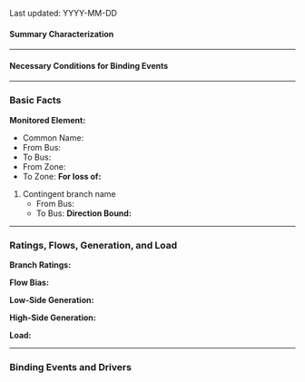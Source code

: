 Last updated: YYYY-MM-DD
#### Summary Characterization

---
#### Necessary Conditions for Binding Events

---
### Basic Facts
**Monitored Element:**
- Common Name:
- From Bus:
- To Bus:
- From Zone:
- To Zone:
**For loss of:**
1. Contingent branch name
    - From Bus:
    - To Bus:
**Direction Bound:**

---
### Ratings, Flows, Generation, and Load
**Branch Ratings:**

**Flow Bias:**

**Low-Side Generation:**

**High-Side Generation:**

**Load:**

---
### Binding Events and Drivers

